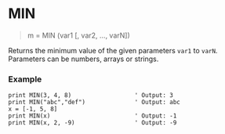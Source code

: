 # MIN

> m = MIN (var1 [, var2, ..., varN])

Returns the minimum value of the given parameters `var1` to `varN`. Parameters can be numbers, arrays or strings.

### Example

```
print MIN(3, 4, 8)                  ' Output: 3
print MIN("abc","def")              ' Output: abc
x = [-1, 5, 8]
print MIN(x)                        ' Output: -1
print MIN(x, 2, -9)                 ' Output: -9
```

